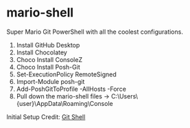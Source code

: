 # mario-shell
Super Mario Git PowerShell with all the coolest configurations.

<ol>
  <li>Install GitHub Desktop</li>
  <li>Install Chocolatey</li>
  <li>Choco Install ConsoleZ</li>
  <li>Choco Install Posh-Git</li>
  <li>Set-ExecutionPolicy RemoteSigned</li>
  <li>Import-Module posh-git</li>
  <li>Add-PoshGitToProfile -AllHosts -Force</li>
  <li>Pull down the mario-shell files -> C:\Users\{user}\AppData\Roaming\Console</li>
</ol>

Initial Setup Credit:
<a target="_blank" href="https://haacked.com/archive/2015/10/29/git-shell/">Git Shell</a>

